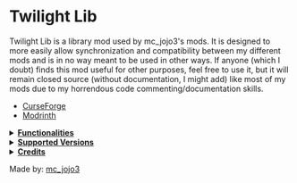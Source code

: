 # Twilight Lib

Twilight Lib is a library mod used by mc_jojo3's mods. It is designed to more easily allow synchronization and compatibility between my different mods and is in no way meant to be used in other ways. If anyone (which I doubt) finds this mod useful for other purposes, feel free to use it, but it will remain closed source (without documentation, I might add) like most of my mods due to my horrendous code commenting/documentation skills.

- [CurseForge](https://legacy.curseforge.com/minecraft/mc-mods/twilight-lib)
- [Modrinth](https://modrinth.com/mod/twilight-lib)

<details>
<summary><strong><u>Functionalities</u></strong></summary>

- [CreRaces](https://modrinth.com/mod/creraces)
- [Pehkui](https://legacy.curseforge.com/minecraft/mc-mods/pehkui) *(Verifies installation)*
- [MGR:R](https://modrinth.com/mod/mgrr) *(Mine Gear Rising: Revengeance)*
- [Clash of Fates](https://legacy.curseforge.com/minecraft/mc-mods/clash-of-fates)
- [RogueCraft](https://modrinth.com/mod/roguecraft)
- [EnviroMine Lite](https://modrinth.com/mod/enviromine-lite)
- [Masks of Terror](https://modrinth.com/mod/masks-of-terror)
- [Vigor](https://modrinth.com/project/vigor)

</details>

<details>
<summary><strong><u>Supported Versions</u></strong></summary>

- **1.7.10:** N/A: None
- **1.12.2:** N/A: None
- **1.14.4:** N/A: None
- **1.15.2:** N/A: None
- **1.16.5:** N/A: None
- **1.17.1:** N/A: None
- **1.18.2:** N/A: None
- **1.19.2:** LTS: "Long Term Support"
- **1.19.4:** LTS: "Long Term Support"
- **1.20.1:** LTS: "Long Term Support"
- **1.20.4:** LTS: "Long Term Support"
- **1.20.6:** LTS: "Long Term Support"

*Do note that this is the plan, but things may change over time!*

</details>

<details>
<summary><strong><u>Credits</u></strong></summary>

- **Developers:**
  - [mc_jojo3](https://www.legacy.curseforge.com/members/mc_jojo3/)

- **Textures:**
  - Icon traced from art by [Kezi](https://www.artstation.com/kezi)

</details>

Made by: [mc_jojo3](https://modrinth.com/user/mcjojo3)
